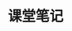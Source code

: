 ---
title: 课堂笔记
layout: category
permalink: /categories/课堂笔记/
taxonomy: 课堂笔记
image: assets/images/ktbjbanner.jpg
---